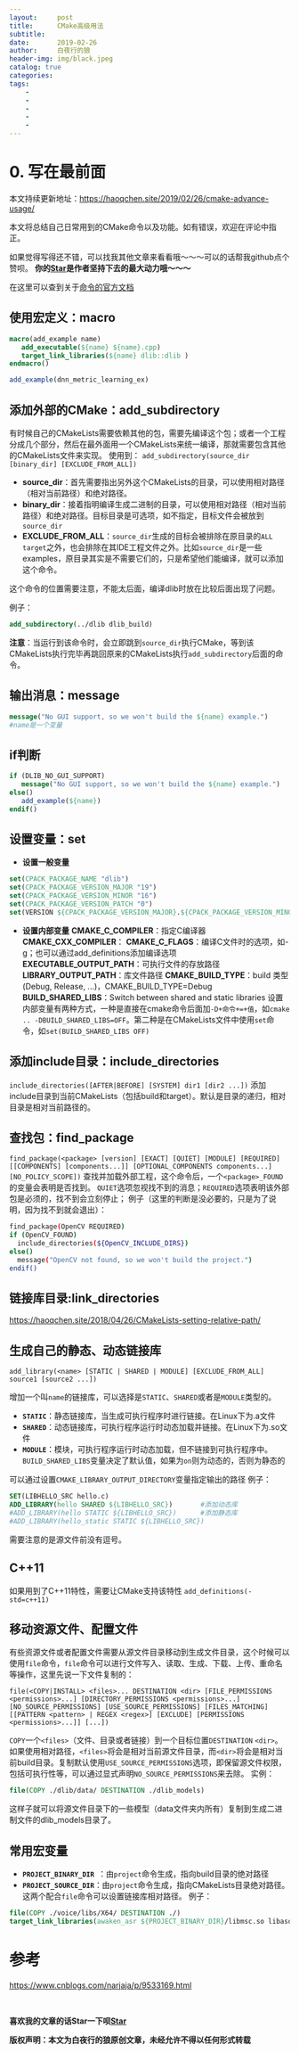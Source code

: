 ```yaml
---
layout:     post
title:      CMake高级用法
subtitle:   
date:       2019-02-26
author:     白夜行的狼
header-img: img/black.jpeg
catalog: true
categories:  
tags:
    - 
    - 
    - 
    - 
    - 
--- 
```


# 0. 写在最前面

本文持续更新地址：<https://haoqchen.site/2019/02/26/cmake-advance-usage/>

本文将总结自己日常用到的CMake命令以及功能。如有错误，欢迎在评论中指正。

如果觉得写得还不错，可以找我其他文章来看看哦～～～可以的话帮我github点个赞呗。
**你的[Star](https://github.com/HaoQChen/HaoQChen.github.io)是作者坚持下去的最大动力哦～～～**

在这里可以查到关于[命令的官方文档](https://cmake.org/cmake/help/v3.3/manual/cmake-commands.7.html)

## 使用宏定义：macro
```cmake
macro(add_example name)
   add_executable(${name} ${name}.cpp)
   target_link_libraries(${name} dlib::dlib )
endmacro()

add_example(dnn_metric_learning_ex)
```
## 添加外部的CMake：add_subdirectory
有时候自己的CMakeLists需要依赖其他的包，需要先编译这个包；或者一个工程分成几个部分，然后在最外面用一个CMakeLists来统一编译，那就需要包含其他的CMakeLists文件来实现。
使用到：
`add_subdirectory(source_dir [binary_dir] [EXCLUDE_FROM_ALL])`
* **source_dir**：首先需要指出另外这个CMakeLists的目录，可以使用相对路径（相对当前路径）和绝对路径。
* **binary_dir**：接着指明编译生成二进制的目录，可以使用相对路径（相对当前路径）和绝对路径。目标目录是可选项，如不指定，目标文件会被放到`source_dir`
* **EXCLUDE_FROM_ALL**：`source_dir`生成的目标会被排除在原目录的`ALL target`之外，也会排除在其IDE工程文件之外。比如`source_dir`是一些examples，原目录其实是不需要它们的，只是希望他们能编译，就可以添加这个命令。

这个命令的位置需要注意，不能太后面，编译dlib时放在比较后面出现了问题。

例子：
```cmake
add_subdirectory(../dlib dlib_build)
```

**注意**：当运行到该命令时，会立即跳到`source_dir`执行CMake，等到该CMakeLists执行完毕再跳回原来的CMakeLists执行`add_subdirectory`后面的命令。


## 输出消息：message
```cmake
message("No GUI support, so we won't build the ${name} example.")
#name是一个变量
```

## if判断
```cmake
if (DLIB_NO_GUI_SUPPORT)
   message("No GUI support, so we won't build the ${name} example.")
else()
   add_example(${name})
endif()
```

## 设置变量：set
* **设置一般变量**
```cmake
set(CPACK_PACKAGE_NAME "dlib")
set(CPACK_PACKAGE_VERSION_MAJOR "19")
set(CPACK_PACKAGE_VERSION_MINOR "16")
set(CPACK_PACKAGE_VERSION_PATCH "0")
set(VERSION ${CPACK_PACKAGE_VERSION_MAJOR}.${CPACK_PACKAGE_VERSION_MINOR}.${CPACK_PACKAGE_VERSION_PATCH})
```
* **设置内部变量**
**CMAKE_C_COMPILER**：指定C编译器
**CMAKE_CXX_COMPILER**：
**CMAKE_C_FLAGS**：编译C文件时的选项，如-g；也可以通过add_definitions添加编译选项
**EXECUTABLE_OUTPUT_PATH**：可执行文件的存放路径
**LIBRARY_OUTPUT_PATH**：库文件路径
**CMAKE_BUILD_TYPE**：build 类型(Debug, Release, ...)，CMAKE_BUILD_TYPE=Debug
**BUILD_SHARED_LIBS**：Switch between shared and static libraries
设置内部变量有两种方式，一种是直接在cmake命令后面加`-D+命令+=+值`，如`cmake .. -DBUILD_SHARED_LIBS=OFF`。第二种是在CMakeLists文件中使用`set`命令，如`set(BUILD_SHARED_LIBS OFF)`

## 添加include目录：include_directories
`include_directories([AFTER|BEFORE] [SYSTEM] dir1 [dir2 ...])`
添加include目录到当前CMakeLists（包括build和target）。默认是目录的递归，相对目录是相对当前路径的。

## 查找包：find_package
`find_package(<package> [version] [EXACT] [QUIET] [MODULE]
             [REQUIRED] [[COMPONENTS] [components...]]
             [OPTIONAL_COMPONENTS components...]
             [NO_POLICY_SCOPE])`
查找并加载外部工程，这个命令后，一个`<package>_FOUND`的变量会表明是否找到。
`QUIET`选项忽视找不到的消息；`REQUIRED`选项表明该外部包是必须的，找不到会立刻停止；
例子（这里的判断是没必要的，只是为了说明，因为找不到就会退出）：
```bash
find_package(OpenCV REQUIRED)
if (OpenCV_FOUND)
  include_directories(${OpenCV_INCLUDE_DIRS})
else()
  message("OpenCV not found, so we won't build the project.")
endif()
```

## 链接库目录:link_directories
<https://haoqchen.site/2018/04/26/CMakeLists-setting-relative-path/>

## 生成自己的静态、动态链接库
`add_library(<name> [STATIC | SHARED | MODULE]
            [EXCLUDE_FROM_ALL]
            source1 [source2 ...])`
            
增加一个叫`name`的链接库，可以选择是`STATIC`、`SHARED`或者是`MODULE`类型的。

* **`STATIC`**：静态链接库，当生成可执行程序时进行链接。在Linux下为.a文件
* **`SHARED`**：动态链接库，可执行程序运行时动态加载并链接。在Linux下为.so文件
* **`MODULE`**：模块，可执行程序运行时动态加载，但不链接到可执行程序中。
`BUILD_SHARED_LIBS`变量决定了默认值，如果为`on`则为动态的，否则为静态的

可以通过设置`CMAKE_LIBRARY_OUTPUT_DIRECTORY`变量指定输出的路径
例子：
```cmake
SET(LIBHELLO_SRC hello.c)
ADD_LIBRARY(hello SHARED ${LIBHELLO_SRC})       #添加动态库
#ADD_LIBRARY(hello STATIC ${LIBHELLO_SRC})      #添加静态库
#ADD_LIBRARY(hello_static STATIC ${LIBHELLO_SRC})  
```

需要注意的是源文件前没有逗号。

## C++11
如果用到了C++11特性，需要让CMake支持该特性
`add_definitions(-std=c++11)`

## 移动资源文件、配置文件
有些资源文件或者配置文件需要从源文件目录移动到生成文件目录，这个时候可以使用`file`命令，`file`命令可以进行文件写入、读取、生成、下载、上传、重命名等操作，这里先说一下文件复制的：

`file(<COPY|INSTALL> <files>... DESTINATION <dir>
     [FILE_PERMISSIONS <permissions>...]
     [DIRECTORY_PERMISSIONS <permissions>...]
     [NO_SOURCE_PERMISSIONS] [USE_SOURCE_PERMISSIONS]
     [FILES_MATCHING]
     [[PATTERN <pattern> | REGEX <regex>]
      [EXCLUDE] [PERMISSIONS <permissions>...]] [...])
`

`COPY`一个`<files>`（文件、目录或者链接）到一个目标位置`DESTINATION` `<dir>`。如果使用相对路径，`<files>`将会是相对当前源文件目录，而`<dir>`将会是相对当前build目录。复制默认使用`USE_SOURCE_PERMISSIONS`选项，即保留源文件权限，包括可执行性等，可以通过显式声明`NO_SOURCE_PERMISSIONS`来去除。
实例：
```cmake
file(COPY ./dlib/data/ DESTINATION ./dlib_models)
```

这样子就可以将源文件目录下的一些模型（data文件夹内所有）复制到生成二进制文件的dlib_models目录了。

## 常用宏变量
* **`PROJECT_BINARY_DIR `**：由`project`命令生成，指向build目录的绝对路径
* **`PROJECT_SOURCE_DIR`**：由`project`命令生成，指向CMakeLists目录绝对路径。
这两个配合`file`命令可以设置链接库相对路径。
例子：
```cmake
file(COPY ./voice/libs/X64/ DESTINATION ./)
target_link_libraries(awaken_asr ${PROJECT_BINARY_DIR}/libmsc.so libasound.so)
```

# 参考
<https://www.cnblogs.com/narjaja/p/9533169.html>

<br>

**喜欢我的文章的话Star一下呗[Star](https://github.com/HaoQChen/HaoQChen.github.io)**

**版权声明：本文为白夜行的狼原创文章，未经允许不得以任何形式转载**
